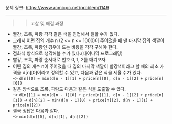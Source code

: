 문제 링크: https://www.acmicpc.net/problem/1149
- - -
>> 고찰 및 해결 과정  
- 빨강, 초록, 파랑 각각 같은 색을 인접해서 칠할 수가 없다.  
- 그래서 어떤 집의 개수 n (2 <= n <= 1000)이 주어졌을 때 맨 마지막 집의 색깔이 빨강, 초록, 파랑인 경우에 드는 비용을 각각 구해야 한다.  
- 점화식 방식으로 생각해볼 수가 있다.(다이나믹 프로그래밍)  
- 빨강, 초록, 파랑 순서대로 번호 0, 1, 2를 매겨보자.  
- 어떤 집의 개수 n이 주어졌을 때 집의 마지막 색깔이 빨강색이라고 할 때의 최소 가격을 d[n][0]이라고 정의할 수 있고, 다음과 같은 식을 세울 수가 있다.  
  -> ```d[n][0] = min(d[n - 1][1] + price[n][0], d[n - 1][2] + price[n][0])```
- 같은 방식으로 초록, 파랑도 다음과 같은 식을 도출할 수 있다.  
  -> ```d[n][1] = min(d[n - 1][0] + price[n][1], d[n - 1][2] + price[n][1])```
  -> ```d[n][2] = min(d[n - 1][0] + price[n][2], d[n - 1][1] + price[n][2])```
- 결국 정답은 다음과 같다.  
  -> ```min(d[n][0], d[n][1], d[n][2])```